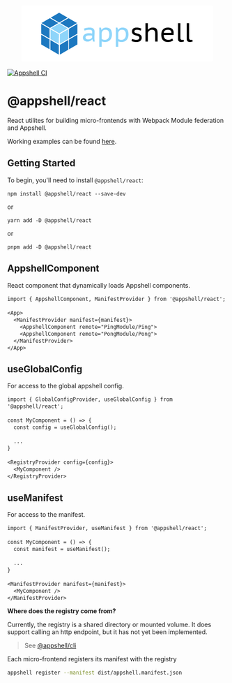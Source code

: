 <div align="center">
  <a href="https://github.com/navaris/appshell">
    <picture>
      <source media="(prefers-color-scheme: dark)" srcset="https://github.com/navaris/appshell/blob/main/assets/branding/appshell-logo-white_2x.png">
      <img alt="appshell" src="https://github.com/navaris/appshell/blob/main/assets/branding/appshell-logo_2x.png">
    </picture>
  </a>
</div>

[![Appshell CI](https://github.com/navaris/appshell/actions/workflows/pipeline.yml/badge.svg)](https://github.com/navaris/appshell/actions/workflows/pipeline.yml)

# @appshell/react

React utilites for building micro-frontends with Webpack Module federation and Appshell.

Working examples can be found [here](https://github.com/navaris/appshell/tree/main/examples).

## Getting Started

To begin, you'll need to install `@appshell/react`:

```console
npm install @appshell/react --save-dev
```

or

```console
yarn add -D @appshell/react
```

or

```console
pnpm add -D @appshell/react
```

## AppshellComponent

React component that dynamically loads Appshell components.

```tsx
import { AppshellComponent, ManifestProvider } from '@appshell/react';

<App>
  <ManifestProvider manifest={manifest}>
    <AppshellComponent remote="PingModule/Ping">
    <AppshellComponent remote="PongModule/Pong">
  </ManifestProvider>
</App>
```

## useGlobalConfig

For access to the global appshell config.

```tsx
import { GlobalConfigProvider, useGlobalConfig } from '@appshell/react';

const MyComponent = () => {
  const config = useGlobalConfig();

  ...
}

<RegistryProvider config={config}>
  <MyComponent />
</RegistryProvider>
```

## useManifest

For access to the manifest.

```tsx
import { ManifestProvider, useManifest } from '@appshell/react';

const MyComponent = () => {
  const manifest = useManifest();

  ...
}

<ManifestProvider manifest={manifest}>
  <MyComponent />
</ManifestProvider>
```

**Where does the registry come from?**

Currently, the registry is a shared directory or mounted volume. It does support calling an http endpoint, but it has not yet been implemented.

> See [@appshell/cli](https://www.npmjs.com/package/@appshell/cli)

Each micro-frontend registers its manifest with the registry

```bash
appshell register --manifest dist/appshell.manifest.json
```
